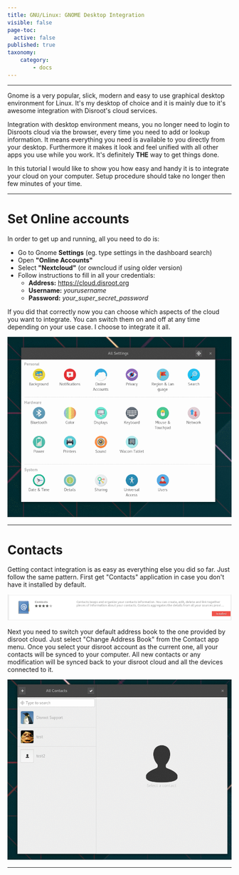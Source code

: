 ```yaml
---
title: GNU/Linux: GNOME Desktop Integration
visible: false
page-toc:
  active: false
published: true
taxonomy:
    category:
        - docs
---
```


----------

Gnome is a very popular, slick, modern and easy to use graphical desktop environment for Linux. It's my desktop of choice and it is mainly due to it's awesome integration with Disroot's cloud services.

Integration with desktop environment means, you no longer need to login to Disroots cloud via the browser, every time you need to add or lookup information. It means everything you need is available to you directly from your desktop. Furthermore it makes it look and feel unified with all other apps you use while you work. It's definitely **THE** way to get things done.

In this tutorial I would like to show you how easy and handy it is to integrate your cloud on your computer. Setup procedure should take no longer then few minutes of your time.



-------
# Set Online accounts

In order to get up and running, all you need to do is:

 - Go to Gnome **Settings** (eg. type settings in the dashboard search)
 - Open **"Online Accounts"**
 - Select **"Nextcloud"** (or owncloud if using older version)
 - Follow instructions to fill in all your credentials:
    - **Address:** https://cloud.disroot.org
    - **Username:** *yourusername*
    - **Password:** *your_super_secret_password*

If you did that correctly now you can choose which aspects of the cloud you want to integrate. You can switch them on and off at any time depending on your use case. I choose to integrate it all.

![](en/gnome_online_accounts1.gif)

--------------

# Contacts

Getting contact integration is as easy as everything else you did so far. Just follow the same pattern. First get "Contacts" application in case you don't have it installed by default.

![](en/gnome_contacts1.png)

Next you need to switch your default address book to the one provided by disroot cloud.
Just select "Change Address Book" from the Contact app menu. Once you select your disroot account as the current one, all your contacts will be synced to your computer. All new contacts or any modification will be synced back to your disroot cloud and all the devices connected to it.

![](en/gnome_contacts2.gif)

----------
